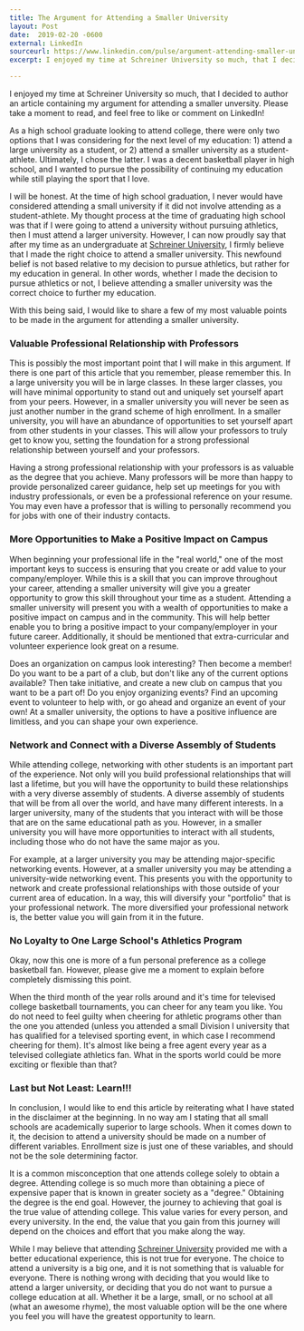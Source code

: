 ```yaml
---
title: The Argument for Attending a Smaller University
layout: Post
date:  2019-02-20 -0600
external: LinkedIn
sourceurl: https://www.linkedin.com/pulse/argument-attending-smaller-university-frederick-erick-mccollum/
excerpt: I enjoyed my time at Schreiner University so much, that I decided to author an article containing my argument for attending a smaller unversity. Please take a moment to read, and feel free to like or comment on LinkedIn!

---
```


I enjoyed my time at Schreiner University so much, that I decided to author an article containing my argument for attending a smaller unversity. Please take a moment to read, and feel free to like or comment on LinkedIn!

As a high school graduate looking to attend college, there were only two options that I was considering for the next level of my education: 1) attend a large university as a student, or 2) attend a smaller university as a student-athlete. Ultimately, I chose the latter. I was a decent basketball player in high school, and I wanted to pursue the possibility of continuing my education while still playing the sport that I love.

I will be honest. At the time of high school graduation, I never would have considered attending a small university if it did not involve attending as a student-athlete. My thought process at the time of graduating high school was that if I were going to attend a university without pursuing athletics, then I must attend a larger university. However, I can now proudly say that after my time as an undergraduate at [Schreiner University](https://schreiner.edu/), I firmly believe that I made the right choice to attend a smaller university. This newfound belief is not based relative to my decision to pursue athletics, but rather for my education in general. In other words, whether I made the decision to pursue athletics or not, I believe attending a smaller university was the correct choice to further my education.
  
With this being said, I would like to share a few of my most valuable points to be made in the argument for attending a smaller university.

### Valuable Professional Relationship with Professors

This is possibly the most important point that I will make in this argument. If there is one part of this article that you remember, please remember this. In a large university you will be in large classes. In these larger classes, you will have minimal opportunity to stand out and uniquely set yourself apart from your peers. However, in a smaller university you will never be seen as just another number in the grand scheme of high enrollment. In a smaller university, you will have an abundance of opportunities to set yourself apart from other students in your classes. This will allow your professors to truly get to know you, setting the foundation for a strong professional relationship between yourself and your professors.

Having a strong professional relationship with your professors is as valuable as the degree that you achieve. Many professors will be more than happy to provide personalized career guidance, help set up meetings for you with industry professionals, or even be a professional reference on your resume. You may even have a professor that is willing to personally recommend you for jobs with one of their industry contacts.
    
### More Opportunities to Make a Positive Impact on Campus

When beginning your professional life in the "real world," one of the most important keys to success is ensuring that you create or add value to your company/employer. While this is a skill that you can improve throughout your career, attending a smaller university will give you a greater opportunity to grow this skill throughout your time as a student. Attending a smaller university will present you with a wealth of opportunities to make a positive impact on campus and in the community. This will help better enable you to bring a positive impact to your company/employer in your future career. Additionally, it should be mentioned that extra-curricular and volunteer experience look great on a resume.
 
Does an organization on campus look interesting? Then become a member! Do you want to be a part of a club, but don't like any of the current options available? Then take initiative, and create a new club on campus that you want to be a part of! Do you enjoy organizing events? Find an upcoming event to volunteer to help with, or go ahead and organize an event of your own! At a smaller university, the options to have a positive influence are limitless, and you can shape your own experience.
   
### Network and Connect with a Diverse Assembly of Students

While attending college, networking with other students is an important part of the experience. Not only will you build professional relationships that will last a lifetime, but you will have the opportunity to build these relationships with a very diverse assembly of students. A diverse assembly of students that will be from all over the world, and have many different interests. In a larger university, many of the students that you interact with will be those that are on the same educational path as you. However, in a smaller university you will have more opportunities to interact with all students, including those who do not have the same major as you.
   
For example, at a larger university you may be attending major-specific networking events. However, at a smaller university you may be attending a university-wide networking event. This presents you with the opportunity to network and create professional relationships with those outside of your current area of education. In a way, this will diversify your "portfolio" that is your professional network. The more diversified your professional network is, the better value you will gain from it in the future.
   
### No Loyalty to One Large School's Athletics Program

Okay, now this one is more of a fun personal preference as a college basketball fan. However, please give me a moment to explain before completely dismissing this point. 

When the third month of the year rolls around and it's time for televised college basketball tournaments, you can cheer for any team you like. You do not need to feel guilty when cheering for athletic programs other than the one you attended (unless you attended a small Division I university that has qualified for a televised sporting event, in which case I recommend cheering for them). It's almost like being a free agent every year as a televised collegiate athletics fan. What in the sports world could be more exciting or flexible than that?
    
### Last but Not Least: Learn!!!

In conclusion, I would like to end this article by reiterating what I have stated in the disclaimer at the beginning. In no way am I stating that all small schools are academically superior to large schools. When it comes down to it, the decision to attend a university should be made on a number of different variables. Enrollment size is just one of these variables, and should not be the sole determining factor.
  
It is a common misconception that one attends college solely to obtain a degree. Attending college is so much more than obtaining a piece of expensive paper that is known in greater society as a "degree." Obtaining the degree is the end goal. However, the journey to achieving that goal is the true value of attending college. This value varies for every person, and every university. In the end, the value that you gain from this journey will depend on the choices and effort that you make along the way.
   
While I may believe that attending [Schreiner University](https://schreiner.edu/) provided me with a better educational experience, this is not true for everyone. The choice to attend a university is a big one, and it is not something that is valuable for everyone. There is nothing wrong with deciding that you would like to attend a larger university, or deciding that you do not want to pursue a college education at all. Whether it be a large, small, or no school at all (what an awesome rhyme), the most valuable option will be the one where you feel you will have the greatest opportunity to learn.